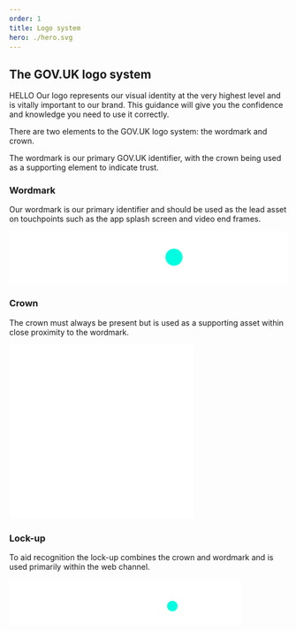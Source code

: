 ```yaml
---
order: 1
title: Logo system
hero: ./hero.svg
---
```


## The GOV.UK logo system

HELLO Our logo represents our visual identity at the very highest level and is vitally important to our brand. This guidance will give you the confidence and knowledge you need to use it correctly.

There are two elements to the GOV.UK logo system: the wordmark and crown.

The wordmark is our primary GOV.UK identifier, with the crown being used as a supporting element to indicate trust.

### Wordmark

Our wordmark is our primary identifier and should be used as the lead asset on touchpoints such as the app splash screen and video end frames.

![The wordmark for "GOV.UK". The dot is centred vertically and coloured in accent teal.](./logo-elements/wordmark.svg)

### Crown

The crown must always be present but is used as a supporting asset within close proximity to the wordmark.

![The crown element of the GOV.UK logo.](./logo-elements/crown.svg)

### Lock-up

To aid recognition the lock-up combines the crown and wordmark and is used primarily within the web channel.

![The lock-up of the crown and GOV.UK wordmark shown together.](./logo-elements/lockup.svg)

